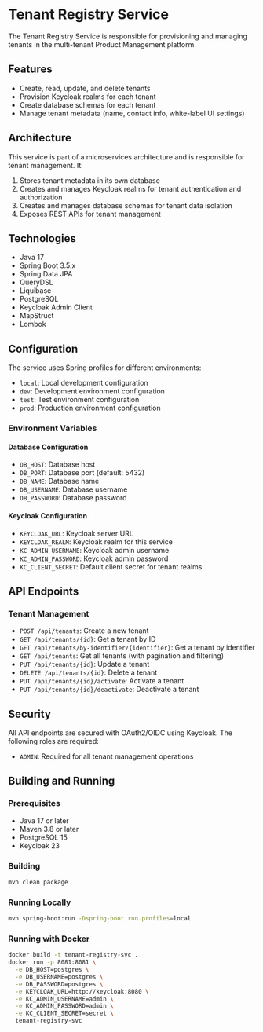 # Tenant Registry Service

The Tenant Registry Service is responsible for provisioning and managing tenants in the multi-tenant Product Management platform.

## Features

- Create, read, update, and delete tenants
- Provision Keycloak realms for each tenant
- Create database schemas for each tenant
- Manage tenant metadata (name, contact info, white-label UI settings)

## Architecture

This service is part of a microservices architecture and is responsible for tenant management. It:

1. Stores tenant metadata in its own database
2. Creates and manages Keycloak realms for tenant authentication and authorization
3. Creates and manages database schemas for tenant data isolation
4. Exposes REST APIs for tenant management

## Technologies

- Java 17
- Spring Boot 3.5.x
- Spring Data JPA
- QueryDSL
- Liquibase
- PostgreSQL
- Keycloak Admin Client
- MapStruct
- Lombok

## Configuration

The service uses Spring profiles for different environments:

- `local`: Local development configuration
- `dev`: Development environment configuration
- `test`: Test environment configuration
- `prod`: Production environment configuration

### Environment Variables

#### Database Configuration
- `DB_HOST`: Database host
- `DB_PORT`: Database port (default: 5432)
- `DB_NAME`: Database name
- `DB_USERNAME`: Database username
- `DB_PASSWORD`: Database password

#### Keycloak Configuration
- `KEYCLOAK_URL`: Keycloak server URL
- `KEYCLOAK_REALM`: Keycloak realm for this service
- `KC_ADMIN_USERNAME`: Keycloak admin username
- `KC_ADMIN_PASSWORD`: Keycloak admin password
- `KC_CLIENT_SECRET`: Default client secret for tenant realms

## API Endpoints

### Tenant Management

- `POST /api/tenants`: Create a new tenant
- `GET /api/tenants/{id}`: Get a tenant by ID
- `GET /api/tenants/by-identifier/{identifier}`: Get a tenant by identifier
- `GET /api/tenants`: Get all tenants (with pagination and filtering)
- `PUT /api/tenants/{id}`: Update a tenant
- `DELETE /api/tenants/{id}`: Delete a tenant
- `PUT /api/tenants/{id}/activate`: Activate a tenant
- `PUT /api/tenants/{id}/deactivate`: Deactivate a tenant

## Security

All API endpoints are secured with OAuth2/OIDC using Keycloak. The following roles are required:

- `ADMIN`: Required for all tenant management operations

## Building and Running

### Prerequisites

- Java 17 or later
- Maven 3.8 or later
- PostgreSQL 15
- Keycloak 23

### Building

```bash
mvn clean package
```

### Running Locally

```bash
mvn spring-boot:run -Dspring-boot.run.profiles=local
```

### Running with Docker

```bash
docker build -t tenant-registry-svc .
docker run -p 8081:8081 \
  -e DB_HOST=postgres \
  -e DB_USERNAME=postgres \
  -e DB_PASSWORD=postgres \
  -e KEYCLOAK_URL=http://keycloak:8080 \
  -e KC_ADMIN_USERNAME=admin \
  -e KC_ADMIN_PASSWORD=admin \
  -e KC_CLIENT_SECRET=secret \
  tenant-registry-svc
```